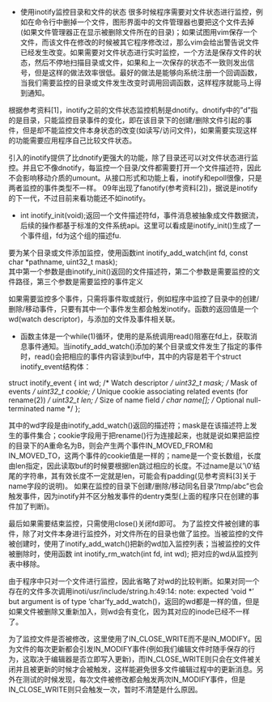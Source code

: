 - 使用inotify监控目录和文件的状态
很多时候程序需要对文件状态进行监控，例如在命令行中删掉一个文件，图形界面中的文件管理器也要把这个文件去掉(如果文件管理器正在显示被删除文件所在的目录)；如果试图用vim保存一个文件，而该文件在修改的时候被其它程序修改过，那么vim会给出警告说文件已经发生改变。如果需要对文件状态进行实时监控，一个方法是保存文件的状态，然后不停地扫描目录或文件，如果和上一次保存的状态不一致则发出信号，但是这样的做法效率很低。最好的做法是能够向系统注册一个回调函数，当我们需要监控的目录或文件发生改变时调用回调函数，这样程序就能马上得到通知。

根据参考资料[1]，inotify之前的文件状态监控机制是dnotify。dnotify中的”d”指的是目录，只能监控目录事件的变化，即在该目录下的创建/删除文件引起的事件，但是却不能监控文件本身状态的改变(如读写/访问文件)，如果需要实现这样的功能需要应用程序自己比较文件状态。

引入的inotify提供了比dnotify更强大的功能，除了目录还可以对文件状态进行监控。并且它不像dnotify，每监控一个目录/文件都需要打开一个文件描述符，因此不会影响移动介质的umount。从接口形式和功能上看，inotify和epoll很像，只是两者监控的事件类型不一样。
09年出现了fanotify(参考资料[2])，据说是inotify的下一代，不过目前来看功能还不如inotify。

- int inotify_init(void);返回一个文件描述符fd，事件消息被抽象成文件数据流，后续的操作都基于标准的文件系统api。这里可以看成是inotify_init()生成了一个事件组，fd为这个组的描述fu.

 要为某个目录或文件添加监控，使用函数int inotify_add_watch(int fd, const char *pathname, uint32_t mask);	
其中第一个参数是由inotify_init()返回的文件描述符，第二个参数是需要监控的文件路径，第三个参数是需要监控的事件定义

 如果需要监控多个事件，只需将事件取或就行，例如程序中监控了目录中的创建/删除/移动事件，只要有其中一个事件发生都会触发inotify。函数的返回值是一个wd(watch descriptor)，与添加的文件及事件相关联。

- 函数主体是一个while(1)循环，使用的是系统调用read()阻塞在fd上，获取消息事件通知。当inotify_add_watch()添加的某个目录或文件发生了指定的事件时，read()会把相应的事件内容读到buf中，其中的内容是若干个struct inotify_event结构体：

 struct inotify_event {
    int	wd;             /* Watch descriptor */
    uint32_t mask;	/* Mask of events */
    uint32_t cookie;    /* Unique cookie associating related events (for rename(2)) */
    uint32_t len;	/* Size of name field */
    char name[];        /* Optional null-terminated name */
};

 其中的wd字段是由inotify_add_watch()返回的描述符；mask是在该描述符上发生的事件集合；cookie字段用于把rename()行为连接起来，也就是说如果把监控的目录下的A重命名为B，则会产生两个事件IN_MOVED_FROM和IN_MOVED_TO，这两个事件的cookie值是一样的；name是一个变长数组，长度由len指定，因此读取buf的时候要根据len跳过相应的长度。不过name是以’\0′结尾的字符串，其有效长度不一定就是len，可能会有padding(见参考资料[3]关于name字段的说明)。
如果在监控的目录下创建/删除/移动同名目录”/tmp/abc”也会触发事件，因为inotify并不区分触发事件的dentry类型(上面的程序只在创建的事件加了判断)。

 最后如果需要结束监控，只需使用close()关闭fd即可。
为了监控文件被创建的事件，除了对文件本身进行监控外，对文件所在的目录也做了监控。当被监控的文件被创建时，使用了inotify_add_watch()把新的wd加入监控列表；当被监控的文件被删除时，使用函数
int inotify_rm_watch(int fd, int wd);
把对应的wd从监控列表中移除。

由于程序中只对一个文件进行监控，因此省略了对wd的比较判断。如果对同一个存在的文件多次调用inoti/usr/include/string.h:49:14: note: expected ‘void *’ but argument is of type ‘char’fy_add_watch()，返回的wd都是一样的值，但是如果文件被删除又重新加入，则wd会有变化，因为其对应的inode已经不一样了。

为了监控文件是否被修改，这里使用了IN_CLOSE_WRITE而不是IN_MODIFY。因为文件的每次更新都会引发IN_MODIFY事件(例如我们编辑文件时随手保存的行为，这取决于编辑器是否立即写入更新)，而IN_CLOSE_WRITE则只会在文件被关闭并且被更新的时候才会被触发，这样能避免很多文件编辑过程中的更新消息。另外在测试的时候发现，每次文件被修改都会触发两次IN_MODIFY事件，但是IN_CLOSE_WRITE则只会触发一次，暂时不清楚是什么原因。		